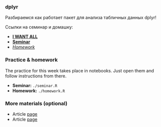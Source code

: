 ### dplyr
Разбираемся как работает пакет для анализа табличных данных dplyr!

Ссылки на семинар и домашку:
- [__I WANT ALL__](https://yadi.sk/d/cvGzXWD3ToyFuA)
- [__Seminar__](https://yadi.sk/d/o2-mwCq4xPvwGw)
- [_Homework_](https://yadi.sk/d/nnAyjywpkt60kQ)


### Practice & homework
The practice for this week takes place in notebooks. Just open them and follow instructions from there.
* __Seminar:__ `./seminar.R`
* __Homework:__ `./homework.R`



### More materials (optional)
* Article [page](https://habr.com/ru/company/infopulse/blog/281747/)
* Article [page](https://habr.com/ru/company/infopulse/blog/302624/)

